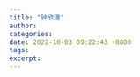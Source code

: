 ```yaml
---
title: "钟欣潼"
author: 
categories: 
date: 2022-10-03 09:22:43 +0800
tags: 
excerpt: 
---
```













